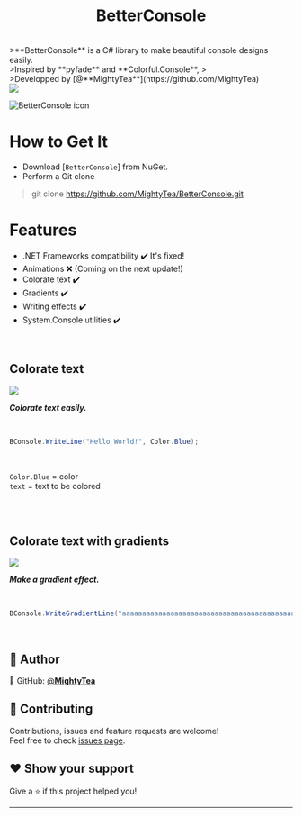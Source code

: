 <h1 align="center">BetterConsole</h1>
<br>
>**BetterConsole** is a C# library to make beautiful console designs easily.<br>
>Inspired by **pyfade** and **Colorful.Console**,
><br>
>Developped by [@**MightyTea**](https://github.com/MightyTea)<br>


<img src="https://i.imgur.com/LUqUsGJ.png"/> 

![BetterConsole icon](https://i.imgur.com/8vpnFmo.png)

# How to Get It

- Download [`BetterConsole`] from NuGet.
- Perform a Git clone
> git clone https://github.com/MightyTea/BetterConsole.git

# Features
  - .NET Frameworks compatibility ✔️ It's fixed!
  - Animations ❌ (Coming on the next update!)
  - Colorate text ✔️
  - Gradients ✔️
  - Writing effects ✔️
  - System.Console utilities ✔️
  
<br>

## Colorate text
<img src="https://i.imgur.com/0sJRqwg.png">
<p><i><strong>Colorate text easily.</strong></i></p>
<br>

```c#
BConsole.WriteLine("Hello World!", Color.Blue);
```

<br>

`Color.Blue` = color<br>
`text` = text to be colored<br>

<br>

<br>

## Colorate text with gradients    
<img src="https://i.imgur.com/czU41NA.png">
<p><i><strong>Make a gradient effect.</strong></i></p>
<br>

```C#
BConsole.WriteGradientLine("aaaaaaaaaaaaaaaaaaaaaaaaaaaaaaaaaaaaaaaaaaaaaaaaaaaaaaaaaaaaaaaaaaaaaaaaaaaaaaaaaa", Color.White, Color.Black);
```

<br>

## 👤 Author

👤 GitHub: [@**MightyTea**](https://github.com/MightyTea)<br>

## 🤝 Contributing

Contributions, issues and feature requests are welcome!<br />Feel free to check [issues page](https://github.com/MightyTea/BetterConsole/issues).

## ❤ Show your support

Give a ⭐️ if this project helped you!


***
